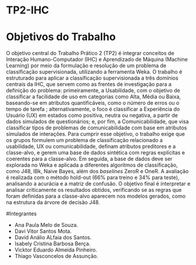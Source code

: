 # TP2-IHC

# Objetivos do Trabalho

O objetivo central do Trabalho Prático 2 (TP2) é integrar conceitos de Interação Humano-Computador (IHC) e Aprendizado de Máquina (Machine Learning) por meio da formulação e resolução de um problema de classificação supervisionada, utilizando a ferramenta Weka. O trabalho é estruturado para aplicar a classificação supervisionada a três domínios centrais da IHC, que servem como as frentes de investigação para a definição do problema: primeiramente, a Usabilidade, com o objetivo de classificar a facilidade de uso em categorias como Alta, Média ou Baixa, baseando-se em atributos quantificáveis, como o número de erros ou o tempo de tarefa ; alternativamente, o foco é classificar a Experiência do Usuário (UX) em estados como positiva, neutra ou negativa, a partir de dados simulados de questionários; e, por fim, a Comunicabilidade, que visa classificar tipos de problemas de comunicabilidade com base em atributos simulados de interações. Para cumprir esse objetivo, o trabalho exige que os grupos formulem um problema de classificação relacionado a usabilidade, UX ou comunicabilidade, definam atributos preditores e a classe-alvo, e gerem uma base de dados sintética com regras explícitas e coerentes para a classe-alvo. Em seguida, a base de dados deve ser explorada no Weka e aplicada a diferentes algoritmos de classificação, como J48, IBk, Naive Bayes, além dos *baselines* ZeroR e OneR. A avaliação é realizada com o método hold-out (66% para treino e 34% para teste), analisando a acurácia e a matriz de confusão. O objetivo final é interpretar e analisar criticamente os resultados obtidos, verificando se as regras que foram definidas para a classe-alvo aparecem nos modelos gerados, como na estrutura da árvore de decisão J48.

#Integrantes

- Ana Paula Melo de Souza.
- Davi Vitor Santos Mota.
- David Análio ALfaia dos Santos.
- Isabely Cristina Barbosa Berça.
- Vicktor Eduardo Almeida Pinheiro.
- Thiago Vasconcelos de Assunção.
